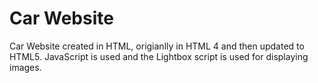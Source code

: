 # Car Website

Car Website created in HTML, origianlly in HTML 4 and then updated to HTML5. 
JavaScript is used and the Lightbox script is used for displaying images.
